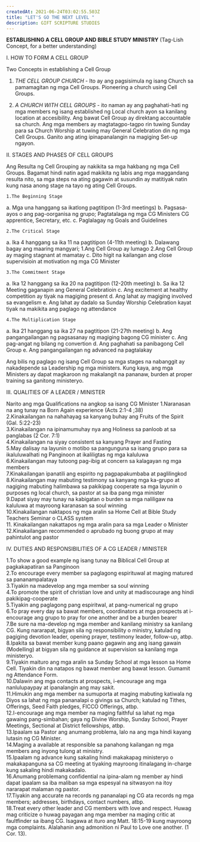 ```yaml
---
createdAt: 2021-06-24T03:02:55.503Z
title: "LET'S GO THE NEXT LEVEL "
description: GIFT SCRIPTURE STUDIES
---
```


**ESTABLISHING A CELL GROUP AND BIBLE STUDY MINISTRY**
(Tag-Lish Concept, for a better understanding)

I. HOW TO FORM A CELL GROUP

Two Concepts in establishing a Cell Group

1. *THE CELL GROUP CHURCH* - Ito ay ang pagsisimula ng isang Church sa pamamagitan ng mga Cell Groups. Pioneering a church using Cell Groups.

2. *A CHURCH WITH CELL GROUPS* - ito naman ay ang paghahati-hati ng mga members ng isang established ng Local church ayon sa kanilang location at accesibility. Ang bawat Cell Group ay direktang accountable sa church. Ang mga members ay magtatagpo-tagpo rin tuwing Sunday para sa Church Worship at tuwing may General Celebration din ng mga Cell Groups. Ganito ang ating ipinapanalangin na magiging Set-up ngayon. 

II. STAGES AND PHASES OF CELL GROUPS

Ang Resulta ng Cell Grouping ay nakikita sa mga hakbang ng mga Cell Groups. Bagamat hindi natin agad makikita ng labis ang mga maggandang resulta nito, sa mga steps na ating gagawin at susundin ay matitiyak natin kung nasa anong stage na tayo ng ating Cell Groups.

	1.The Beginning Stage
a. Mga una hanggang sa ikatlong pagtitipon (1-3rd meetings)
b. Pagsasa-ayos o ang pag-oorganisa ng grupo; Pagtatalaga ng mga CG Ministers CG apprentice, Secretary, etc.
c. Paglalagay ng Goals and Guidelines

	2.The Critical Stage
a. Ika 4 hanggang sa ika 11 na pagtitipon (4-11th meeting)
b. Dalawang bagay ang maaring mangyari; 
	1.Ang Cell Group ay lumago
	2.Ang Cell Group ay maging stagnant at mamatay
c. Dito higit na kailangan ang close supervisioin at motivation ng mga CG Minister

	3.The Commitment Stage
a. Ika 12 hanggang sa ika 20 na pagtitipon (12-20th meeting)
b. Sa ika 12 Meeting gaganapin ang General Celebratioin
c. Ang excitement at healthy competition ay tiyak na magiging present
d. Ang lahat ay magiging involved sa evangelism
e. Ang lahat ay dadalo sa Sunday Worship Celebration kayat tiyak na makikita ang paglago ng attendance

	4.The Multiplication Stage
a. Ika 21 hanggang sa ika 27 na pagtitipon (21-27th meeting)
b. Ang pangangailangan ng pagsasanay ng magiging bagong CG minister
c. Ang pag-angat ng bilang ng convertion
d. Ang paghahati sa panibagong Cell Group
e. Ang pangangailangan ng advanced na pagtalakay

   Ang bilis ng paglago ng isang Cell Group sa mga stages na nabanggit ay nakadepende sa Leadership ng mga ministers. Kung kaya, ang mga Ministers ay dapat magkaroon ng makalangit na pananaw, burden at proper training sa ganitong ministeryo.

III. QUALITIES OF A LEADER / MINISTER

Narito ang mga Qualifications na  angkop sa isang CG Minister 
1.Naranasan na ang tunay na Born Again experience (Acts 2:1-4 ;38)\
2.Kinakailangan na nahahayag sa kanyang buhay ang Fruits of the Spirit (Gal. 5:22-23)\
3.Kinakailangan na ipinamumuhay nya ang Holiness sa panloob at sa panglabas     (2 Cor. 7:1)\
4.Kinakailangan na siyay consistent sa kanyang Prayer and Fasting\
5.May dalisay na layunin o motibo sa pangunguna sa isang grupo para sa ikaluluwalhati ng Panginoon at ikaliligtas ng mga kaluluwa\
6.Kinakailangan may tutoong pag-ibig at concern sa kalagayan ng mga members\
7.Kinakailangan ipanatili ang espirito ng pagpapakumbaba at paglilingkod\
8.Kinakailangan may mabuting testimony sa kanyang mga ka-grupo at nagiging mabuting halimbawa sa pakikipag cooperate sa mga layunin o purposes ng local church, sa pastor at sa iba pang mga minister\
9.Dapat siyay may tunay na kabigatan o burden sa mga naliligaw na kaluluwa at mayroong karanasan sa soul winning\
10.Kinakailangan naktapos ng mga aralin sa Home Cell at Bible Study Teachers Seminar o CLASS system\
11. Kinakailangan nakattapos ng mga aralin para sa mga Leader o Minister\
12.Kinakailangan recommended o aprubado ng buong grupo at may pahintulot ang pastor

IV. DUTIES AND RESPONSIBILITIES OF A CG LEADER / MINISTER

1.To show a good example ng isang tunay na Biblical Cell Group at pagkakapatiran sa Panginoon\
2.To encourage every member sa paglagong espirituwal at maging matured sa pananampalataya\
3.Tiyakin na madevelop ang mga member sa soul winning\
4.To promote the spirit of christian love and unity at madiscourage ang hindi pakikipag-cooperate\
5.Tiyakin ang paglagong pang espiritwal, at pang-numerical ng grupo\
6.To pray every day sa bawat members, coordinators at mga prospects at i-encourage ang grupo to pray for one another and be a burden bearer\
7.Be sure na ma-develop ng mga member and kanilang ministry sa kanilang CG. Kung nararapat, bigyan sila ng responsibility o ministry, katulad ng pagiging devotion leader, opening prayer, testimony leader, follow-up, atbp.\
8.Ipakita sa bawat member kung paano gagawin ang ang isang gawain (Modelling) at bigyan sila ng guidance at supervision sa kanilang mga ministeryo.\
9.Tiyakin maituro ang mga aralin sa Sunday School at mga lesson sa Home Cell. Tiyakin din na natapos ng bawat member ang bawat lesson. Gumamit ng Attendance Form.\
10.Dalawin ang mga contacts at prospects, i-encourage ang mga nanlulupaypay at ipanalangin ang may sakit.\
11.Himukin ang mga member na sumuporta at maging mabuting katiwala ng Diyos sa lahat ng mga pananalapi o givings sa Church; katulad ng Tithes, Offerings, Seed Faith pledges, FICCO Offerings, atbp.\
12.I-encourage ang mga member na maging faithful sa lahat ng mga gawaing pang-simbahan; gaya ng Divine Worship, Sunday School, Prayer Meetings, Sectional at District fellowships, atbp.\
13.Ipaalam sa Pastor ang anumang problema, lalo na ang mga hindi kayang lutasin ng CG Minister.\
14.Maging a available at responsible sa panahong kailangan ng mga members ang inyong tulong at ministry.\
15.Ipaalam ng advance kung sakaling hindi makakapag ministeryo o makakapanguna sa CG meeting at tiyaking mayroong itinalagang in-charge kung sakaling hindi makakadalo.\
16.Anumang problemang confidential na ipina-alam ng member ay hindi dapat ipaalam sa iba maliban sa mga espesyal na sitwasyon na itoy nararapat malaman ng pastor.\
17.Tiyakin ang accurate na records ng pananalapi ng CG ata records ng mga members; addresses, birthdays, contact numbers, atbp.\
18.Treat every other leader and CG members with love and respect. Huwag mag criticize  o huwag payagan ang mga member na maging critic at faultfinder sa ibang CG. Isagawa at ituro ang Matt. 18:15-19 kung mayroong mga complaints. Alalahanin ang admonition ni Paul to Love one another. (1 Cor. 13).
